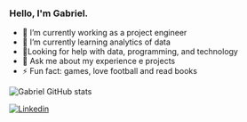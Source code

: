 ### Hello, I'm Gabriel.

- 🔭 I’m currently working as a project engineer
- 🌱 I’m currently learning analytics of data 
- 🤔Looking for help with data, programming, and technology
- 💬 Ask me about my experience e projects
- ⚡ Fun fact: games, love football and read books

![Gabriel GitHub stats](https://github-readme-stats.vercel.app/api?username=gabrielbis&show_icons=true&theme=highcontrast)

[![Linkedin](https://img.shields.io/badge/LinkedIn-0077B5?style=for-the-badge&logo=linkedin&logoColor=white)](https://www.linkedin.com/in/gabrielbis/)
